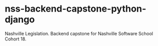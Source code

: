 # nss-backend-capstone-python-django
Nashville Legislation. Backend capstone for Nashville Software School Cohort 18.
